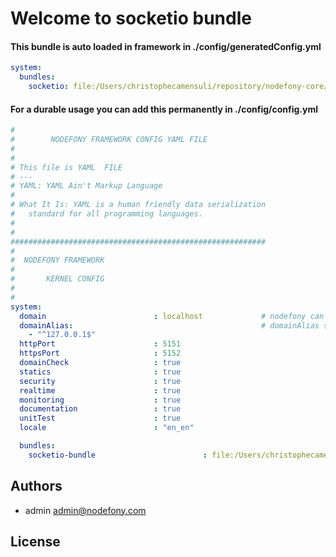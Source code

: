 # Welcome to socketio bundle

#### This bundle is auto loaded in framework in ./config/generatedConfig.yml
```yaml
system:
  bundles:
    socketio: file:/Users/christophecamensuli/repository/nodefony-core/src/bundles/socketio-bundle
```

#### For a durable usage you can add this permanently in ./config/config.yml

```yaml
#
#        NODEFONY FRAMEWORK CONFIG YAML FILE
#
#
# This file is YAML  FILE
# ---
# YAML: YAML Ain't Markup Language
#
# What It Is: YAML is a human friendly data serialization
#   standard for all programming languages.
#
#
#########################################################
#
#  NODEFONY FRAMEWORK
#
#       KERNEL CONFIG
#
#
system:
  domain                        : localhost             # nodefony can listen only one domain ( no vhost )  /    [::1] for IPV6 only
  domainAlias:                                          # domainAlias string only <<regexp>>   example ".*\\.nodefony\\.com  ^nodefony\\.eu$ ^.*\\.nodefony\\.eu$"
    - "^127.0.0.1$"
  httpPort                      : 5151
  httpsPort                     : 5152
  domainCheck                   : true
  statics                       : true
  security                      : true
  realtime                      : true
  monitoring                    : true
  documentation                 : true
  unitTest                      : true
  locale                        : "en_en"

  bundles:
    socketio-bundle                        : file:/Users/christophecamensuli/repository/nodefony-core/src/bundles/socketio-bundle
```


## <a name="authors"></a>Authors

- admin  admin@nodefony.com

##  <a name="license"></a>License
